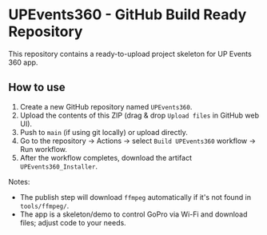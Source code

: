 # UPEvents360 - GitHub Build Ready Repository

This repository contains a ready-to-upload project skeleton for UP Events 360 app.

## How to use

1. Create a new GitHub repository named `UPEvents360`.
2. Upload the contents of this ZIP (drag & drop `Upload files` in GitHub web UI).
3. Push to `main` (if using git locally) or upload directly.
4. Go to the repository -> Actions -> select `Build UPEvents360` workflow -> Run workflow.
5. After the workflow completes, download the artifact `UPEvents360_Installer`.

Notes:
- The publish step will download `ffmpeg` automatically if it's not found in `tools/ffmpeg/`.
- The app is a skeleton/demo to control GoPro via Wi-Fi and download files; adjust code to your needs.
